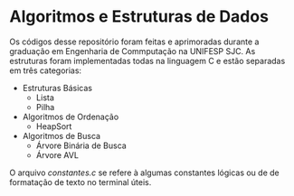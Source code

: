 # Algoritmos e Estruturas de Dados
Os códigos desse repositório foram feitas e aprimoradas durante a graduação em Engenharia de Commputação na UNIFESP SJC. As estruturas foram implementadas todas na linguagem C e estão separadas em três categorias:

+ Estruturas Básicas
  - Lista
  - Pilha
+ Algoritmos de Ordenação
  - HeapSort
+ Algoritmos de Busca
  - Árvore Binária de Busca
  - Árvore AVL

O arquivo _constantes.c_ se refere à algumas constantes lógicas ou de de formatação de texto no terminal úteis.
